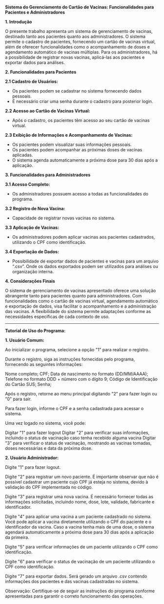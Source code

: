 **Sistema do Gerenciamento do Cartão de Vacinas:**
**Funcionalidades para Pacientes e Administradores**

**1. Introdução**

O presente trabalho apresenta um sistema de gerenciamento de vacinas, destinado tanto aos pacientes quanto aos administradores. O sistema permite o cadastro de pacientes, fornecendo um cartão de vacinas virtual, além de oferecer funcionalidades como o acompanhamento de doses e agendamento automático de vacinas múltiplas. Para os administradores, há a possibilidade de registrar novas vacinas, aplicá-las aos pacientes e exportar dados para análises.

**2. Funcionalidades para Pacientes**

**2.1 Cadastro de Usuários:**

- Os pacientes podem se cadastrar no sistema fornecendo dados pessoais.
- É necessário criar uma senha durante o cadastro para posterior login.

**2.2 Acesso ao Cartão de Vacinas Virtual:**

- Após o cadastro, os pacientes têm acesso ao seu cartão de vacinas virtual.

**2.3 Exibição de Informações e Acompanhamento de Vacinas:**

- Os pacientes podem visualizar suas informações pessoais.
- Os pacientes podem acompanhar as próximas doses de vacinas aplicadas.
- O sistema agenda automaticamente a próxima dose para 30 dias após a aplicação.

**3. Funcionalidades para Administradores**

**3.1 Acesso Completo:**

- Os administradores possuem acesso a todas as funcionalidades do programa.

**3.2 Registro de Nova Vacina:**

- Capacidade de registrar novas vacinas no sistema.

**3.3 Aplicação de Vacinas:**

- Os administradores podem aplicar vacinas aos pacientes cadastrados, utilizando o CPF como identificação.

**3.4 Exportação de Dados:**

- Possibilidade de exportar dados de pacientes e vacinas para um arquivo “.csv”. Onde os dados exportados podem ser utilizados para análises ou organização interna.

**4. Considerações Finais**

O sistema de gerenciamento de vacinas apresentado oferece uma solução abrangente tanto para pacientes quanto para administradores. Com funcionalidades como o cartão de vacinas virtual, agendamento automático e exportação de dados, visa facilitar o acompanhamento e a administração das vacinas. A flexibilidade do sistema permite adaptações conforme as necessidades específicas de cada contexto de uso.

-----------------------------------------------------------------------

**Tutorial de Uso do Programa:**

**1. Usuário Comum:**

Ao inicializar o programa, selecione a opção "1" para realizar o registro.

Durante o registro, siga as instruções fornecidas pelo programa, fornecendo as seguintes informações:

Nome completo;
CPF;
Data de nascimento no formato (DD/MM/AAAA);
Telefone no formato DDD + número com o dígito 9;
Código de Identificação do Cartão SUS;
Senha;

Após o registro, retorne ao menu principal digitando "2" para fazer login ou "0" para sair.

Para fazer login, informe o CPF e a senha cadastrada para acessar o sistema.

Uma vez logado no sistema, você pode:

Digitar "1" para fazer logout
Digitar "2" para verificar suas informações, incluindo o status de vacinação caso tenha recebido alguma vacina
Digitar "3" para verificar o status de vacinação, mostrando as vacinas tomadas, doses necessárias e data da próxima dose.


**2. Usuário Administrador:**

Digite "1" para fazer logout.

Digite "2" para registrar um novo paciente. É importante observar que não é possível cadastrar um paciente cujo CPF já esteja no sistema, devido à validação do CPF implementada no código.

Digite "3" para registrar uma nova vacina. É necessário fornecer todas as informações solicitadas, incluindo nome, dose, lote, validade, fabricante e identificador.

Digite "4" para aplicar uma vacina a um paciente cadastrado no sistema. Você pode aplicar a vacina diretamente utilizando o CPF do paciente e o identificador da vacina. Caso a vacina tenha mais de uma dose, o sistema agendará automaticamente a próxima dose para 30 dias após a aplicação da primeira.

Digite "5" para verificar informações de um paciente utilizando o CPF como identificação.

Digite "6" para verificar o status de vacinação de um paciente utilizando o CPF como identificação.

Digite "7" para exportar dados. Será gerado um arquivo .csv contendo informações dos pacientes e das vacinas cadastradas no sistema.

Observação: Certifique-se de seguir as instruções do programa conforme apresentadas para garantir o correto funcionamento das operações.

